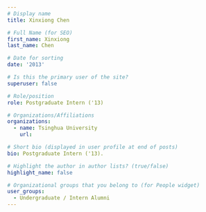 ```yaml
---
# Display name
title: Xinxiong Chen

# Full Name (for SEO) 
first_name: Xinxiong
last_name: Chen

# Date for sorting
date: '2013'

# Is this the primary user of the site?
superuser: false

# Role/position
role: Postgraduate Intern ('13)

# Organizations/Affiliations
organizations:
  - name: Tsinghua University
    url: 

# Short bio (displayed in user profile at end of posts)
bio: Postgraduate Intern ('13). 

# Highlight the author in author lists? (true/false)
highlight_name: false

# Organizational groups that you belong to (for People widget)
user_groups:
  - Undergraduate / Intern Alumni
---
```

